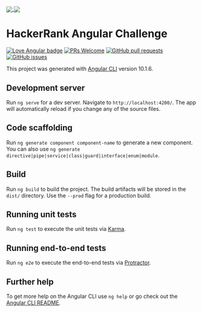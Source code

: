 <a href="https://angular.io/" alt="Angular" target="_blank" title="Angular">
  <img align="center" src="https://github.com/actions/starter-workflows/blob/main/icons/angular.svg" />
</a>
<a href="http://www.protractortest.org/" alt="Protractor" target="_blank" title="Protractor">
  <img align="center" src="https://www.vectorlogo.zone/logos/protractortest/protractortest-icon.svg" />
</a>

# HackerRank Angular Challenge

[![Love Angular badge](https://img.shields.io/badge/angular-love-blue?logo=angular&angular=love)](https://www.github.com/shortthirdman/HackerRank-Angular-Challenge)	[![PRs Welcome](https://img.shields.io/badge/PRs-welcome-brightgreen.svg?style=flat)](http://makeapullrequest.com)	[![GitHub pull requests](https://img.shields.io/github/issues-pr/shortthirdman/HackerRank-Angular-Challenge)](https://github.com/shortthirdman/HackerRank-Angular-Challenge/pulls)	[![GitHub issues](https://img.shields.io/github/issues/shortthirdman/HackerRank-Angular-Challenge)](https://github.com/shortthirdman/HackerRank-Angular-Challenge/issues)

This project was generated with [Angular CLI](https://github.com/angular/angular-cli) version 10.1.6.

## Development server

Run `ng serve` for a dev server. Navigate to `http://localhost:4200/`. The app will automatically reload if you change any of the source files.

## Code scaffolding

Run `ng generate component component-name` to generate a new component. You can also use `ng generate directive|pipe|service|class|guard|interface|enum|module`.

## Build

Run `ng build` to build the project. The build artifacts will be stored in the `dist/` directory. Use the `--prod` flag for a production build.

## Running unit tests

Run `ng test` to execute the unit tests via [Karma](https://karma-runner.github.io).

## Running end-to-end tests

Run `ng e2e` to execute the end-to-end tests via [Protractor](http://www.protractortest.org/).

## Further help

To get more help on the Angular CLI use `ng help` or go check out the [Angular CLI README](https://github.com/angular/angular-cli/blob/master/README.md).
